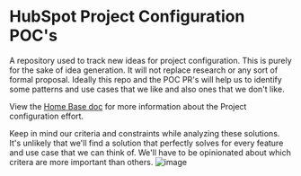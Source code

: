 # HubSpot Project Configuration POC's
A repository used to track new ideas for project configuration. This is purely for the sake of idea generation. It will not replace research or any sort of formal proposal. Ideally this repo and the POC PR's will help us to identify some patterns and use cases that we like and also ones that we don't like.

View the [Home Base doc](https://docs.google.com/document/d/1R1Ypkwtk74kk2BieVUgu4JDoXt_ZjXvOZHd2IgincRs/edit) for more information about the Project configuration effort.

Keep in mind our criteria and constraints while analyzing these solutions. It's unlikely that we'll find a solution that perfectly solves for every feature and use case that we can think of. We'll have to be opinionated about which critera are more important than others.
![image](https://github.com/brandenrodgers/hs-project-config-pocs/assets/6654014/b4feea95-01d9-4a3f-9a00-0549c8fc8979)
